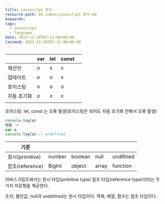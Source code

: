 ```yaml
---
title: javascript 함수
resource-path: 02.inbox/javascript 함수.md
keywords:
tags:
  - javascript
  - language
date: 2023-12-20T07:12:00+09:00
lastmod: 2023-12-20T07:12:00+09:00
---
```

|        | var | let | const |     |
| ------ | --- | --- | ----- | --- |
| 재선언    | o   | x   | x     |     |
| 업데이트   | o   | o   | x     |     |
| 호이스팅   | o   | o   | o     |     |
| 자동 초기화 | o   | x   | x     |     |
|        |     |     |       |     |



호이스팅: let, const 는 오류 발생(호이스팅은 되어도 자동 초기화 안해서 오류 발생)
```javascript
console.log(a)
변환 ->
var a
console.log(a) // undefined
```


| 기준            |        |         |       |           |
| --------------- | ------ | ------- | ----- | --------- |
| 원시(primitive) | number | boolean | null  | undifined |
| 참조(reference) | BigInt | object  | array | function  |


자바스크립트에서는 원시 타입(primitive type) 참조 타입(reference type)이라는 두 가지 자료형을 제공한다.

숫자, 불린값, null과 undefined는 원시 타입이다. 객체, 배열, 함수는 참조 타입이다.
